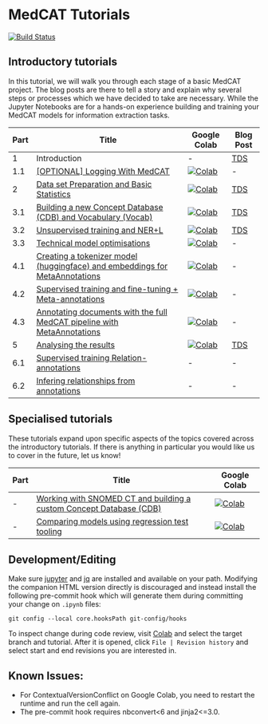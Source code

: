 # MedCAT Tutorials

[![Build Status](https://github.com/CogStack/MedCATtutorials/actions/workflows/main.yml/badge.svg?branch=main)](https://github.com/CogStack/MedCATtutorials/actions/workflows/main.yml?query=branch%3Amain)

## Introductory tutorials

In this tutorial, we will walk you through each stage of a basic MedCAT project. The blog posts are there to tell a story and explain why several steps or processes which we have decided to take are necessary. While the Jupyter Notebooks are for a hands-on experience building and training your MedCAT models for information extraction tasks.

| Part | Title                                                                       | Google Colab                                                                       | Blog Post |
| ---- |-----------------------------------------------------------------------------|------------------------------------------------------------------------------------|-----------|
| 1    | Introduction                                                               | -                                                                                  | [TDS](https://medium.com/@w_is_h/medcat-introduction-analyzing-electronic-health-records-e1c420afa13a)         |
| 1.1  | [\[OPTIONAL\] Logging With MedCAT](https://htmlpreview.github.io/?https://github.com/CogStack/MedCATtutorials/blob/main/notebooks/introductory/Part_1_1_OPTIONAL_Logging_With_MedCAT.html) | [![Colab](https://colab.research.google.com/assets/colab-badge.svg)](https://colab.research.google.com/github/CogStack/MedCATtutorials/blob/main/notebooks/introductory/Part_1_1_OPTIONAL_Logging_With_MedCAT.ipynb) | -
| 2    | [Data set Preparation and Basic Statistics](https://htmlpreview.github.io/?https://github.com/CogStack/MedCATtutorials/blob/main/notebooks/introductory/Part_2_Dataset_Analysis_and_Preparation.html)                                    | [![Colab](https://colab.research.google.com/assets/colab-badge.svg)](https://colab.research.google.com/github/CogStack/MedCATtutorials/blob/main/notebooks/introductory/Part_2_Dataset_Analysis_and_Preparation.ipynb) | [TDS](https://medium.com/towards-data-science/medcat-dataset-analysis-and-preparation-be8bc910bd6d)         |
| 3.1  | [Building a new Concept Database (CDB) and Vocabulary (Vocab)](https://htmlpreview.github.io/?https://github.com/CogStack/MedCATtutorials/blob/main/notebooks/introductory/Part_3_1_Building_a_Concept_Database_and_Vocabulary.html)                 | [![Colab](https://colab.research.google.com/assets/colab-badge.svg)](https://colab.research.google.com/github/CogStack/MedCATtutorials/blob/main/notebooks/introductory/Part_3_1_Building_a_Concept_Database_and_Vocabulary.ipynb) | [TDS](https://medium.com/towards-data-science/medcat-extracting-diseases-from-electronic-health-records-f53c45b3d1c1)         |
| 3.2  | [Unsupervised training and NER+L](https://htmlpreview.github.io/?https://github.com/CogStack/MedCATtutorials/blob/main/notebooks/introductory/Part_3_2_Extracting_Diseases_from_Electronic_Health_Records.html)                                             | [![Colab](https://colab.research.google.com/assets/colab-badge.svg)](https://colab.research.google.com/github/CogStack/MedCATtutorials/blob/main/notebooks/introductory/Part_3_2_Extracting_Diseases_from_Electronic_Health_Records.ipynb) | [TDS](https://medium.com/towards-data-science/medcat-extracting-diseases-from-electronic-health-records-f53c45b3d1c1)         |
| 3.3  | [Technical model optimisations](https://htmlpreview.github.io/?https://github.com/CogStack/MedCATtutorials/blob/main/notebooks/introductory/Part_3_3_Model_technical_optimisations.html)                                             | [![Colab](https://colab.research.google.com/assets/colab-badge.svg)](https://colab.research.google.com/github/CogStack/MedCATtutorials/blob/main/notebooks/introductory/Part_3_3_Model_technical_optimisations.ipynb) | -         |
| 4.1  | [Creating a tokenizer model (huggingface) and embeddings for MetaAnnotations](https://htmlpreview.github.io/?https://github.com/CogStack/MedCATtutorials/blob/main/notebooks/introductory/Part_4_1_ByteLevelBPETokenizer_and_Embeddings.html) | [![Colab](https://colab.research.google.com/assets/colab-badge.svg)](https://colab.research.google.com/github/CogStack/MedCATtutorials/blob/main/notebooks/introductory/Part_4_1_ByteLevelBPETokenizer_and_Embeddings.ipynb) | -         |
| 4.2  | [Supervised training and fine-tuning + Meta-annotations](https://htmlpreview.github.io/?https://github.com/CogStack/MedCATtutorials/blob/main/notebooks/introductory/Part_4_2_Supervised_Training_and_Meta_annotations.html)                      | [![Colab](https://colab.research.google.com/assets/colab-badge.svg)](https://colab.research.google.com/github/CogStack/MedCATtutorials/blob/main/notebooks/introductory/Part_4_2_Supervised_Training_and_Meta_annotations.ipynb) | -         |
| 4.3  | [Annotating documents with the full MedCAT pipeline with MetaAnnotations](https://htmlpreview.github.io/?https://github.com/CogStack/MedCATtutorials/blob/main/notebooks/introductory/Part_4_3_Annotating_documents_with_the_full_MedCAT_pipeline_with_MetaAnnotations.html)     | [![Colab](https://colab.research.google.com/assets/colab-badge.svg)](https://colab.research.google.com/github/CogStack/MedCATtutorials/blob/main/notebooks/introductory/Part_4_3_Annotating_documents_with_the_full_MedCAT_pipeline_with_MetaAnnotations.ipynb) | -         |
| 5    | [Analysing the results](https://htmlpreview.github.io/?https://github.com/CogStack/MedCATtutorials/blob/main/notebooks/introductory/Part_5_Prevalence_of_Physical_and_Mental_Diseases.html)                                                       | [![Colab](https://colab.research.google.com/assets/colab-badge.svg)](https://colab.research.google.com/github/CogStack/MedCATtutorials/blob/main/notebooks/introductory/Part_5_Prevalence_of_Physical_and_Mental_Diseases.ipynb) | [TDS](https://medium.com/@w_is_h/prevalence-of-physical-and-mental-diseases-450c0f4f5851)         |
| 6.1  | [Supervised training Relation-annotations](https://htmlpreview.github.io/?https://github.com/CogStack/MedCATtutorials/blob/rel_cat_tutorials/notebooks/introductory/Part_6_1_Supervised_Training_Relation_Extraction.html) | - | - |
| 6.2  | [Infering relationships from annotations](https://htmlpreview.github.io/?https://github.com/CogStack/MedCATtutorials/blob/rel_cat_tutorials/notebooks/introductory/Part_6_2_Infering_relations_from_annotations_with_Relation_toolkit.html) | - | - |

## Specialised tutorials

These tutorials expand upon specific aspects of the topics covered across the introductory tutorials. If there is anything in particular you would like us to cover in the future, let us know!

| Part | Title                                                             | Google Colab                                                                                 |
| ---- |-------------------------------------------------------------------|----------------------------------------------------------------------------------------------|
| -    |[Working with SNOMED CT and building a custom Concept Database (CDB)](https://htmlpreview.github.io/?https://github.com/CogStack/MedCATtutorials/blob/main/notebooks/specialised/Preprocessing_SNOMED_CT.html)| [![Colab](https://colab.research.google.com/assets/colab-badge.svg)](https://colab.research.google.com/github/CogStack/MedCATtutorials/blob/main/notebooks/specialised/Preprocessing_SNOMED_CT.ipynb)|
| -    |[Comparing models using regression test tooling](https://htmlpreview.github.io/?https://github.com/CogStack/MedCATtutorials/blob/main/notebooks/specialised/Comparing_Models_with_RegressionSuite.html)| [![Colab](https://colab.research.google.com/assets/colab-badge.svg)](https://colab.research.google.com/github/CogStack/MedCATtutorials/blob/main/notebooks/specialised/Comparing_Models_with_RegressionSuite.ipynb)|


## Development/Editing

Make sure [jupyter](https://docs.jupyter.org/en/latest/install.html) and [jq](https://stedolan.github.io/jq/download/) are installed and available on your path. Modifying the companion HTML version directly is discouraged and instead install the following pre-commit hook which will generate them during committing your change on `.ipynb` files:
```
git config --local core.hooksPath git-config/hooks
```

To inspect change during code review, visit [Colab](https://colab.research.google.com/github/CogStack/MedCATtutorials/blob) and select the target branch and tutorial. After it is opened, click `File | Revision history` and select start and end revisions you are interested in.


## Known Issues:
* For ContextualVersionConflict on Google Colab, you need to restart the runtime and run the cell again.
* The pre-commit hook requires nbconvert<6 and jinja2<=3.0.